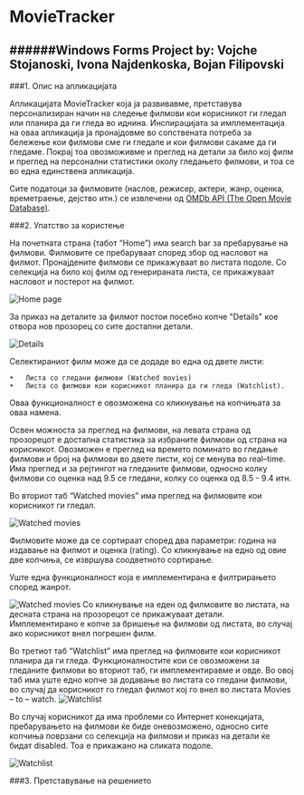 # MovieTracker

######Windows Forms Project by: Vojche Stojanoski, Ivona Najdenkoska, Bojan Filipovski
---
###1.	Oпис на апликацијата
	

Апликацијата MovieTracker која ја развивавме, претставува персонализиран начин на следење филмови кои корисникот ги гледал или планира да ги гледа во иднина. Инспирацијата за имплементација на оваа апликација ја пронајдовме во сопствената потреба за бележење кои филмови сме ги гледале и кои филмови сакаме да ги гледаме. Покрај тоа овозможивме и преглед на детали за било кој филм и преглед на персонални статистики околу гледањето филмови, и тоа се во една единствена апликација.


Сите податоци за филмовите (наслов, режисер, актери, жанр, оценка, времетраење, дејство итн.) се извлечени од [OMDb API (The Open Movie Database)](http://www.omdbapi.com/).

###2.	Упатство за користење


На почетната страна (табот “Home”) има search bar за пребарување на филмови. Филмовите се пребаруваат според збор од насловот на филмот. Пронајдените филмови се прикажуваат во листата подоле. Со селекција на било кој филм од генерираната листа, се прикажуваат насловот и постерот на филмот. 

![Home page](https://github.com/vojches/MovieTracker/blob/screenshots/screen1.png)


За приказ на деталите за филмот постои посебно копче "Details" кое отвора нов прозорец со сите достапни детали.

![Details](https://github.com/vojches/MovieTracker/blob/screenshots/screen2.png)

Селектираниот филм може да се додаде во една од двете листи: 


    •	Листа со гледани филмови (Watched movies)
    •	Листа со филмови кои корисникот планира да ги гледа (Watchlist). 
    
    
Оваа функционалност е овозможена со кликнување на копчињата за оваа намена.


Освен можноста за преглед на филмови, на левата страна од прозорецот е достапна статистика за избраните филмови од страна на корисникот. Овозможен е преглед на времето поминато во гледање филмови и број на филмови во двете листи, кој се менува во real–time. Има преглед и за рејтингот на гледаните филмови, односно колку филмови со оценка над 9.5  се гледани, колку со оценка од 8.5 - 9.4 итн.

  Во вториот таб “Watched movies” има преглед на филмовите кои корисникот ги гледал. 
  
  
  ![Watched movies](https://github.com/vojches/MovieTracker/blob/screenshots/screen3.png)
  
  
  Филмовите може да се сортираат според два параметри: година на издавање на филмот и оценка (rating). Со кликнување на едно од овие две копчиња, се извршува соодветното сортирање. 
  
  Уште една функционалност која е имплементирана е филтрирањето според жанрот.
  
  
  ![Watched movies](https://github.com/vojches/MovieTracker/blob/screenshots/screen4.png)
  Со кликнување на еден од филмовите во листата, на десната страна на прозорецот се прикажуваат детали. Имплементирано е копче за бришење на филмови од листата, во случај ако корисникот внел погрешен филм.
  
  
  Во третиот таб “Watchlist” има преглед на филмовите кои корисникот планира да ги гледа. Функционалностите кои се овозможени за гледаните филмови во вториот таб, ги имплементиравме и овде. Во овој таб има уште едно копче за додавање во листата со гледани филмови, во случај да корисникот го гледал филмот кој го внел во листата Movies – to – watch.
  ![Watchlist](https://github.com/vojches/MovieTracker/blob/screenshots/screen5.png)
  
  Во случај корисникот да има проблеми со Интернет конекцијата, пребарувањето на филмови ќе биде оневозможено, односно сите копчиња поврзани со селекција на филмови и приказ на детали ќе бидат disabled. Тоа е прикажано на сликата подоле.
  
  ![Watchlist](https://github.com/vojches/MovieTracker/blob/screenshots/screen7.png)

###3.	Претставување на решението 
